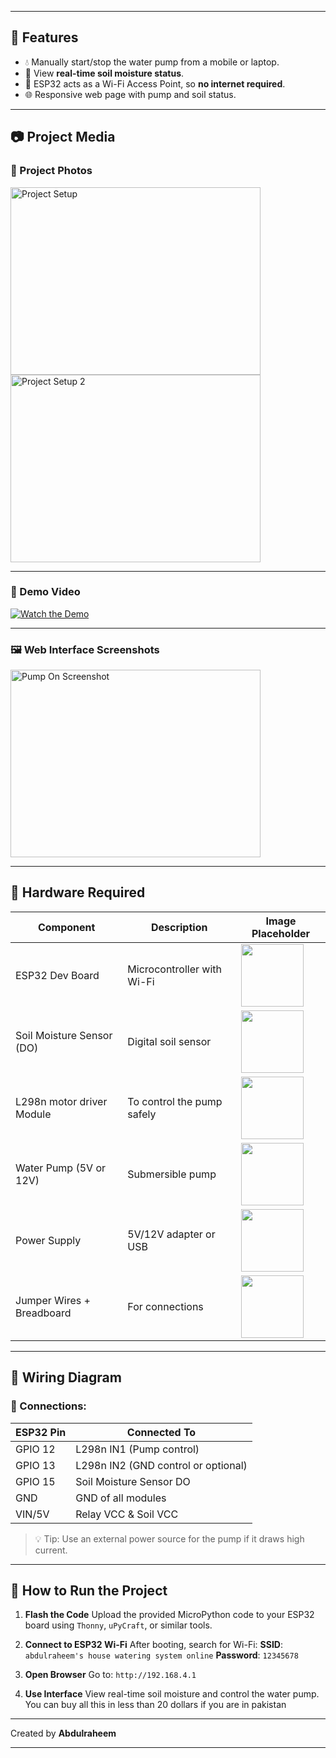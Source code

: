 

---

## 🔧 Features

* 💧 Manually start/stop the water pump from a mobile or laptop.
* 🌾 View **real-time soil moisture status**.
* 📡 ESP32 acts as a Wi-Fi Access Point, so **no internet required**.
* 🌐 Responsive web page with pump and soil status.

---

## 📷 Project Media

### 📸 Project Photos

<img src="https://www3.lunapic.com/do-not-link-here-use-hosting-instead/174955794841545997?9219435722" alt="Project Setup" width="400" height="300">
<img src="https://www3.lunapic.com/editor/working/174955794841545997?6657517204" alt="Project Setup 2" width="400" height="300">

---

### 🎥 Demo Video

[![Watch the Demo](images/video-thumbnail-placeholder.jpg)](https://example.com)

---

### 🖼 Web Interface Screenshots

<img src="https://www3.lunapic.com/do-not-link-here-use-hosting-instead/174955794841545997?20399306265" alt="Pump On Screenshot" width="400" height="300">

---

## 🧰 Hardware Required

| Component                 | Description                | Image Placeholder                                                                                                                                                                      |
| ------------------------- | -------------------------- | -------------------------------------------------------------------------------------------------------------------------------------------------------------------------------------- |
| ESP32 Dev Board           | Microcontroller with Wi-Fi | <img src="https://electronation.pk/wp-content/uploads/2023/05/ESP-WR2-1.jpg" width="100">                                                                                              |
| Soil Moisture Sensor (DO) | Digital soil sensor        | <img src="https://arduinodiy.wordpress.com/wp-content/uploads/2020/08/simplesensor2.png" width="100">                                                                                  |
| L298n motor driver Module | To control the pump safely | <img src="https://electronation.pk/wp-content/uploads/2023/05/51OLJML2OL._AC_UF10001000_QL80_.jpg" width="100">                                                                        |
| Water Pump (5V or 12V)    | Submersible pump           | <img src="https://digilog.pk/cdn/shop/files/Mini5VWaterPumpDiaphragmPumpMicroSelfPrimingSuctionDrinkingFountainWaterPumpWaterDispenserPump_6.webp?v=1734007520&width=720" width="100"> |
| Power Supply              | 5V/12V adapter or USB      | <img src="https://m.media-amazon.com/images/I/71SJEh+4jDL.jpg" width="100">                                                                                                            |
| Jumper Wires + Breadboard | For connections            | <img src="https://electronation.pk/wp-content/uploads/2023/05/758-04-1.jpg" width="100">                                                                                               |

---

## 🧠 Wiring Diagram

### 📌 Connections:

| ESP32 Pin | Connected To                        |
| --------- | ----------------------------------- |
| GPIO 12   | L298n IN1 (Pump control)            |
| GPIO 13   | L298n IN2 (GND control or optional) |
| GPIO 15   | Soil Moisture Sensor DO             |
| GND       | GND of all modules                  |
| VIN/5V    | Relay VCC & Soil VCC                |

> 💡 Tip: Use an external power source for the pump if it draws high current.

---

## 🚀 How to Run the Project

1. **Flash the Code**
   Upload the provided MicroPython code to your ESP32 board using `Thonny`, `uPyCraft`, or similar tools.

2. **Connect to ESP32 Wi-Fi**
   After booting, search for Wi-Fi:
   **SSID**: `abdulraheem's house watering system online`
   **Password**: `12345678`

3. **Open Browser**
   Go to:
   `http://192.168.4.1`

4. **Use Interface**
   View real-time soil moisture and control the water pump.
You can buy all this in less than 20 dollars if you are in pakistan
---

Created by **Abdulraheem**

---

